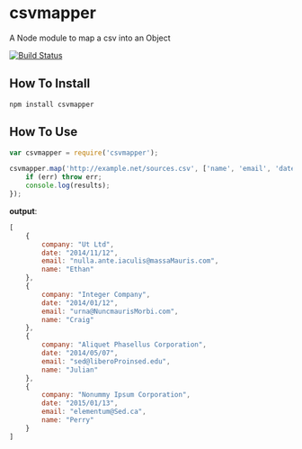 csvmapper
=========

A Node module to map a csv into an Object

[![Build Status](https://travis-ci.org/z4r/csvmapper.svg?branch=master)](https://travis-ci.org/z4r/csvmapper)

How To Install
--------------

    npm install csvmapper
    
How To Use
----------

```javascript
var csvmapper = require('csvmapper');

csvmapper.map('http://example.net/sources.csv', ['name', 'email', 'date', 'company'], function (err, results) {
    if (err) throw err;
    console.log(results);
});
```

__output__:
```javascript
[
    {
        company: "Ut Ltd",
        date: "2014/11/12",
        email: "nulla.ante.iaculis@massaMauris.com",
        name: "Ethan"
    },
    {
        company: "Integer Company",
        date: "2014/01/12",
        email: "urna@NuncmaurisMorbi.com",
        name: "Craig"
    },
    {
        company: "Aliquet Phasellus Corporation",
        date: "2014/05/07",
        email: "sed@liberoProinsed.edu",
        name: "Julian"
    },
    {
        company: "Nonummy Ipsum Corporation",
        date: "2015/01/13",
        email: "elementum@Sed.ca",
        name: "Perry"
    }
]
```